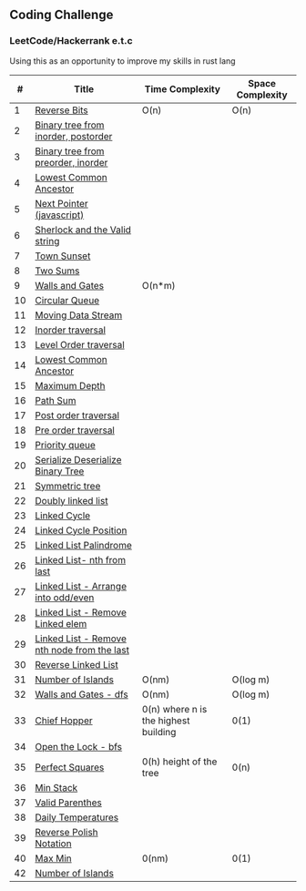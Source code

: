 ## Coding Challenge

### LeetCode/Hackerrank e.t.c

Using this as an opportunity to improve my skills in rust lang

| #   | Title                                                                                                                                                                 | Time Complexity                      | Space Complexity |
| --- | --------------------------------------------------------------------------------------------------------------------------------------------------------------------- | ------------------------------------ | ---------------- |
| 1   | [Reverse Bits](https://github.com/tolumide-ng/coding-challenge)                                                                                                       | O(n)                                 | O(n)             |
| 2   | [Binary tree from inorder, postorder](https://github.com/tolumide-ng/coding-challenge/blob/main/algorithms/src/the_algos/bt_from_list.rs)                             |
| 3   | [Binary tree from preorder, inorder](https://github.com/tolumide-ng/coding-challenge/blob/main/algorithms/src/the_algos/bt_from_preorder_inorder.rs)                  |
| 4   | [Lowest Common Ancestor](https://github.com/tolumide-ng/coding-challenge/blob/main/algorithms/src/the_algos/lowest_common_ancestor.rs)                                |
| 5   | [Next Pointer (javascript)](https://github.com/tolumide-ng/coding-challenge/blob/main/algorithms/src/the_algos/next_right_pointers.js)                                |
| 6   | [Sherlock and the Valid string](https://github.com/tolumide-ng/coding-challenge/blob/main/algorithms/src/the_algos/sherlock_and_the_valid_string.rs)                  |
| 7   | [Town Sunset](https://github.com/tolumide-ng/coding-challenge/blob/main/algorithms/src/the_algos/sunset.rs)                                                           |
| 8   | [Two Sums](https://github.com/tolumide-ng/coding-challenge/blob/main/algorithms/src/the_algos/two_sums.rs)                                                            |
| 9   | [Walls and Gates](https://github.com/tolumide-ng/coding-challenge/blob/main/data_structures/src/queues_stacks/walls_and_gates.rs)                                     | O(n\*m)                              |
| 10  | [Circular Queue](https://github.com/tolumide-ng/coding-challenge/blob/main/data_structures/src/queues_stacks/circular_queue.rs)                                       |
| 11  | [Moving Data Stream](https://github.com/tolumide-ng/coding-challenge/blob/main/data_structures/src/queues_stacks/moving_data_stream.rs)                               |
| 12  | [Inorder traversal](https://github.com/tolumide-ng/coding-challenge/blob/main/data_structures/src/binary_tree/in_order_traversal.rs)                                  |
| 13  | [Level Order traversal](https://github.com/tolumide-ng/coding-challenge/blob/main/data_structures/src/binary_tree/level_order_traversal.rs)                           |
| 14  | [Lowest Common Ancestor](https://github.com/tolumide-ng/coding-challenge/blob/main/data_structures/src/binary_tree/lowest_common_ancestor.rs)                         |
| 15  | [Maximum Depth](https://github.com/tolumide-ng/coding-challenge/blob/main/data_structures/src/binary_tree/max_depth.rs)                                               |
| 16  | [Path Sum](https://github.com/tolumide-ng/coding-challenge/blob/main/data_structures/src/binary_tree/path_sum.rs)                                                     |
| 17  | [Post order traversal](https://github.com/tolumide-ng/coding-challenge/blob/main/data_structures/src/binary_tree/post_order_traversal.rs)                             |
| 18  | [Pre order traversal](https://github.com/tolumide-ng/coding-challenge/blob/main/data_structures/src/binary_tree/pre_order_traversal.rs)                               |
| 19  | [Priority queue](https://github.com/tolumide-ng/coding-challenge/blob/main/data_structures/src/binary_tree/priority_queue.rs)                                         |
| 20  | [Serialize Deserialize Binary Tree](https://github.com/tolumide-ng/coding-challenge/blob/main/data_structures/src/binary_tree/serialize_deserialize.rs)               |
| 21  | [Symmetric tree](https://github.com/tolumide-ng/coding-challenge/blob/main/data_structures/src/binary_tree/symmetic_tree.rs)                                          |
| 22  | [Doubly linked list](https://github.com/tolumide-ng/coding-challenge/blob/main/data_structures/src/linked_lists/doubly_linked_list.rs)                                |
| 23  | [Linked Cycle](https://github.com/tolumide-ng/coding-challenge/blob/main/data_structures/src/linked_lists/leet_singly_ll.rs)                                          |
| 24  | [Linked Cycle Position](https://github.com/tolumide-ng/coding-challenge/blob/main/data_structures/src/linked_lists/linked_cycle_pos.rs)                               |
| 25  | [Linked List Palindrome](https://github.com/tolumide-ng/coding-challenge/blob/main/data_structures/src/linked_lists/linked_palindrome.rs)                             |
| 26  | [Linked List- nth from last](https://github.com/tolumide-ng/coding-challenge/blob/main/data_structures/src/linked_lists/nth_from_last.rs)                             |
| 27  | [Linked List - Arrange into odd/even](https://github.com/tolumide-ng/coding-challenge/blob/main/data_structures/src/linked_lists/odd_even_linked_lists.rs)            |
| 28  | [Linked List - Remove Linked elem](https://github.com/tolumide-ng/coding-challenge/blob/main/data_structures/src/linked_lists/remove_linked_elements.rs)              |
| 29  | [Linked List - Remove nth node from the last](https://github.com/tolumide-ng/coding-challenge/blob/main/data_structures/src/linked_lists/remove_nth_node_from_end.rs) |
| 30  | [Reverse Linked List](https://github.com/tolumide-ng/coding-challenge/blob/main/data_structures/src/linked_lists/reversed_linked_lists.rs)                            |
| 31  | [Number of Islands](https://github.com/tolumide-ng/coding-challenge/blob/main/data_structures/src/queues_stacks/number_of_islands_dfs.rs)                             | O(nm)                                | O(log m)         |
| 32  | [Walls and Gates - dfs](https://github.com/tolumide-ng/coding-challenge/blob/main/data_structures/src/queues_stacks/walls_and_gates_dfs.rs)                           | O(nm)                                | O(log m)         |
| 33  | [Chief Hopper](https://github.com/tolumide-ng/coding-challenge/blob/main/algorithms/src/the_algos/chief_hopper.rs)                                                    | 0(n) where n is the highest building | 0(1)             |
| 34  | [Open the Lock - bfs](https://github.com/tolumide-ng/coding-challenge/blob/main/data_structures/src/queues_stacks/open_the_lock.rs)                                   |
| 35  | [Perfect Squares](https://github.com/tolumide-ng/coding-challenge/blob/main/data_structures/src/queues_stacks/perfect_squares.rs)                                     | 0(h) height of the tree              | 0(n)             |
| 36  | [Min Stack](https://github.com/tolumide-ng/coding-challenge/blob/main/data_structures/src/queues_stacks/min_stack.rs)                                                 |
| 37  | [Valid Parenthes](https://github.com/tolumide-ng/coding-challenge/blob/main/data_structures/src/queues_stacks/valid_parentheses.rs)                                   |
| 38  | [Daily Temperatures](https://github.com/tolumide-ng/coding-challenge/blob/main/data_structures/src/queues_stacks/daily_temperatures.rs)                               |
| 39  | [Reverse Polish Notation](https://github.com/tolumide-ng/coding-challenge/blob/main/data_structures/src/queues_stacks/reverse_polish_notation.rs)                     |
| 40  | [Max Min](https://github.com/tolumide-ng/coding-challenge/blob/main/algorithms/src/the_algos/max_min.rs)                                                              | 0(nm)                                | 0(1)             |
| 42  | [Number of Islands](https://github.com/tolumide-ng/coding-challenge/blob/main/data_structures/src/queues_stacks/number_of_islands_bfs.rs)                             |

